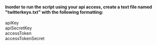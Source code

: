 #### Inorder to run the script using your api access, create a text file named "twitterkeys.txt" with the following formatting:
apiKey <br>
apiSecretKey <br>
accessToken <br>
accessTokenSecret <br>

